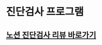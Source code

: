 # 진단검사 프로그램
## [노션 진단검사 리뷰 바로가기](https://minjun11.notion.site/1f343b63bd9e4bdf99b3a964593d7422?pvs=4)
